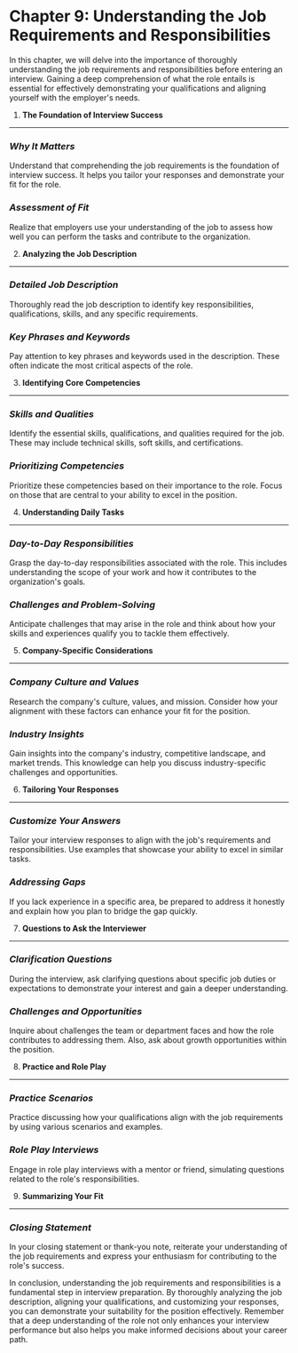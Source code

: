 Chapter 9: Understanding the Job Requirements and Responsibilities
==================================================================

In this chapter, we will delve into the importance of thoroughly understanding the job requirements and responsibilities before entering an interview. Gaining a deep comprehension of what the role entails is essential for effectively demonstrating your qualifications and aligning yourself with the employer's needs.

1. **The Foundation of Interview Success**
------------------------------------------

### *Why It Matters*

Understand that comprehending the job requirements is the foundation of interview success. It helps you tailor your responses and demonstrate your fit for the role.

### *Assessment of Fit*

Realize that employers use your understanding of the job to assess how well you can perform the tasks and contribute to the organization.

2. **Analyzing the Job Description**
------------------------------------

### *Detailed Job Description*

Thoroughly read the job description to identify key responsibilities, qualifications, skills, and any specific requirements.

### *Key Phrases and Keywords*

Pay attention to key phrases and keywords used in the description. These often indicate the most critical aspects of the role.

3. **Identifying Core Competencies**
------------------------------------

### *Skills and Qualities*

Identify the essential skills, qualifications, and qualities required for the job. These may include technical skills, soft skills, and certifications.

### *Prioritizing Competencies*

Prioritize these competencies based on their importance to the role. Focus on those that are central to your ability to excel in the position.

4. **Understanding Daily Tasks**
--------------------------------

### *Day-to-Day Responsibilities*

Grasp the day-to-day responsibilities associated with the role. This includes understanding the scope of your work and how it contributes to the organization's goals.

### *Challenges and Problem-Solving*

Anticipate challenges that may arise in the role and think about how your skills and experiences qualify you to tackle them effectively.

5. **Company-Specific Considerations**
--------------------------------------

### *Company Culture and Values*

Research the company's culture, values, and mission. Consider how your alignment with these factors can enhance your fit for the position.

### *Industry Insights*

Gain insights into the company's industry, competitive landscape, and market trends. This knowledge can help you discuss industry-specific challenges and opportunities.

6. **Tailoring Your Responses**
-------------------------------

### *Customize Your Answers*

Tailor your interview responses to align with the job's requirements and responsibilities. Use examples that showcase your ability to excel in similar tasks.

### *Addressing Gaps*

If you lack experience in a specific area, be prepared to address it honestly and explain how you plan to bridge the gap quickly.

7. **Questions to Ask the Interviewer**
---------------------------------------

### *Clarification Questions*

During the interview, ask clarifying questions about specific job duties or expectations to demonstrate your interest and gain a deeper understanding.

### *Challenges and Opportunities*

Inquire about challenges the team or department faces and how the role contributes to addressing them. Also, ask about growth opportunities within the position.

8. **Practice and Role Play**
-----------------------------

### *Practice Scenarios*

Practice discussing how your qualifications align with the job requirements by using various scenarios and examples.

### *Role Play Interviews*

Engage in role play interviews with a mentor or friend, simulating questions related to the role's responsibilities.

9. **Summarizing Your Fit**
---------------------------

### *Closing Statement*

In your closing statement or thank-you note, reiterate your understanding of the job requirements and express your enthusiasm for contributing to the role's success.

In conclusion, understanding the job requirements and responsibilities is a fundamental step in interview preparation. By thoroughly analyzing the job description, aligning your qualifications, and customizing your responses, you can demonstrate your suitability for the position effectively. Remember that a deep understanding of the role not only enhances your interview performance but also helps you make informed decisions about your career path.
